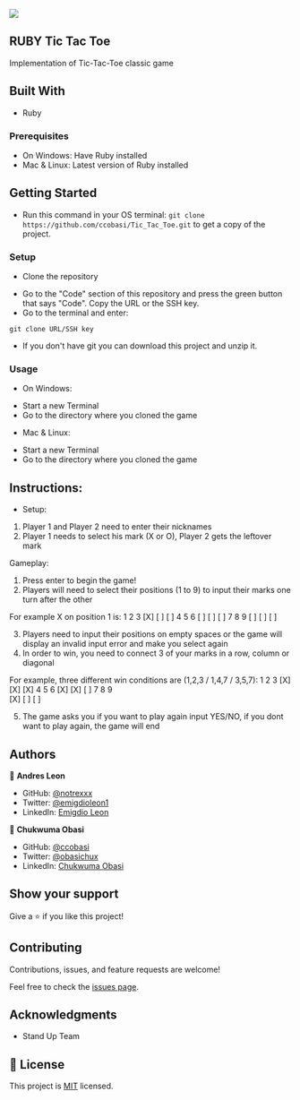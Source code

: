![](https://img.shields.io/badge/Microverse-blueviolet)


## RUBY Tic Tac Toe

Implementation of Tic-Tac-Toe classic game

## Built With

- Ruby

### Prerequisites

* On Windows:
Have Ruby installed
* Mac & Linux:
Latest version of Ruby installed

## Getting Started

- Run this command in your OS terminal: `git clone https://github.com/ccobasi/Tic_Tac_Toe.git` to get a copy of the project.

### Setup

* Clone the repository
- Go to the "Code" section of this repository and press the green button that says "Code". Copy the URL or the SSH key.
- Go to the terminal and enter:
```
git clone URL/SSH key
```
- If you don't have git you can download this project and unzip it.

### Usage

* On Windows:
- Start a new Terminal 
- Go to the directory where you cloned the game



* Mac & Linux:
- Start a new Terminal 
- Go to the directory where you cloned the game


## Instructions:

- Setup:
1) Player 1 and Player 2 need to enter their nicknames
2) Player 1 needs to select his mark (X or O), Player 2 gets the leftover mark

Gameplay:
1) Press enter to begin the game!
2) Players will need to select their positions (1 to 9) to input their marks one turn after the other

For example X on position 1 is: 
       1   2   3
      [X] [ ] [ ]
       4   5   6
      [ ] [ ] [ ]
       7   8   9
      [ ] [ ] [ ]
      
3) Players need to input their positions on empty spaces or the game will display an invalid input error and make you select again  
4) In order to win, you need to connect 3 of your marks in a row, column or diagonal

For example, three different win conditions are (1,2,3 / 1,4,7 / 3,5,7):
       1   2   3
      [X] [X] [X]
       4   5   6
      [X] [X] [ ]
       7   8   9     
      [X] [ ] [ ]

5) The game asks you if you want to play again input YES/NO, if you dont want to play again, the game will end

## Authors

👤 **Andres Leon**

- GitHub: [@notrexxx](https://github.com/notrexxx)
- Twitter: [@emigdioleon1](https://twitter.com/emigdioleon1)
- LinkedIn: [Emigdio Leon](https://linkedin.com/emigdio-leon-689109195)

👤 **Chukwuma Obasi**
- GitHub: [@ccobasi](https://github.com/ccobasi)
- Twitter: [@obasichux](https://twitter.com/obasichux)
- LinkedIn: [Chukwuma Obasi](https://www.linkedin.com/in/chukwuma-obasi-532b84188)

## Show your support

Give a ⭐️ if you like this project!

## Contributing

Contributions, issues, and feature requests are welcome!

Feel free to check the [issues page](https://github.com/ccobasi/Tic_Tac_Toe/issues).

## Acknowledgments

- Stand Up Team

## 📝 License

This project is [MIT](./LICENSE) licensed.
